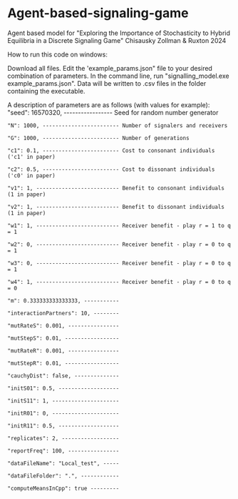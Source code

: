 # Agent-based-signaling-game
Agent based model for "Exploring the Importance of Stochasticity to Hybrid Equilibria in a Discrete Signaling Game" Chisausky Zollman &amp; Ruxton 2024

How to run this code on windows:

Download all files. Edit the 'example_params.json" file to your desired combination of parameters. In the command line, run "signalling_model.exe example_params.json". Data will be written to .csv files in the folder containing the executable. 



A description of parameters are as follows (with values for example):
	"seed": 16570320, ----------------- Seed for random number generator
 
	"N": 1000, ------------------------ Number of signalers and receivers
 
	"G": 1000, ------------------------ Number of generations
 
	"c1": 0.1, ------------------------ Cost to consonant individuals ('c1' in paper)
 
	"c2": 0.5, ------------------------ Cost to dissonant individuals ('c0' in paper)
 
	"v1": 1, -------------------------- Benefit to consonant individuals (1 in paper)
 
	"v2": 1, -------------------------- Benefit to dissonant individuals (1 in paper)
 
	"w1": 1, -------------------------- Receiver benefit - play r = 1 to q = 1 
 
	"w2": 0, -------------------------- Receiver benefit - play r = 0 to q = 1 
 
	"w3": 0, -------------------------- Receiver benefit - play r = 0 to q = 1 
 
	"w4": 1, -------------------------- Receiver benefit - play r = 0 to q = 0 
 
	"m": 0.333333333333333, -----------
 
	"interactionPartners": 10, --------
 
	"mutRateS": 0.001, ----------------
 
	"mutStepS": 0.01, -----------------
 
	"mutRateR": 0.001, ----------------
 
	"mutStepR": 0.01, -----------------
 
	"cauchyDist": false, --------------
 
	"initS01": 0.5, -------------------
 
	"initS11": 1, ---------------------
 
	"initR01": 0, ---------------------
 
	"initR11": 0.5, -------------------
 
	"replicates": 2, ------------------
 
	"reportFreq": 100, ----------------
 
	"dataFileName": "Local_test", -----
 
	"dataFileFolder": ".", ------------
 
	"computeMeansInCpp": true ---------








